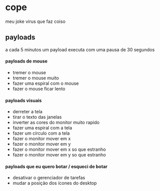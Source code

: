 # cope
meu joke virus que faz coiso

## payloads

a cada 5 minutos um payload executa com uma pausa de 30 segundos

#### payloads de mouse
- tremer o mouse
- tremer o mouse muito
- fazer uma espiral com o mouse
- fazer o mouse ficar lento

#### payloads visuais
- derreter a tela
- tirar o texto das janelas
- inverter as cores do monitor muito rapido
- fazer uma espiral com a tela
- fazer um círculo com a tela
- fazer o monitor mover em x
- fazer o monitor mover em y
- fazer o monitor mover em x so que estranho
- fazer o monitor mover em y so que estranho

#### payloads que eu quero botar / esqueci de botar

- desativar o gerenciador de tarefas
- mudar a posição dos ícones do desktop
